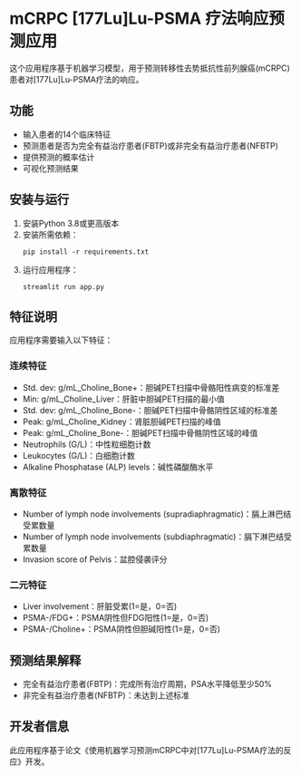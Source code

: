 # mCRPC [177Lu]Lu-PSMA 疗法响应预测应用

这个应用程序基于机器学习模型，用于预测转移性去势抵抗性前列腺癌(mCRPC)患者对[177Lu]Lu-PSMA疗法的响应。

## 功能

- 输入患者的14个临床特征
- 预测患者是否为完全有益治疗患者(FBTP)或非完全有益治疗患者(NFBTP)
- 提供预测的概率估计
- 可视化预测结果

## 安装与运行

1. 安装Python 3.8或更高版本
2. 安装所需依赖：
   ```
   pip install -r requirements.txt
   ```
3. 运行应用程序：
   ```
   streamlit run app.py
   ```

## 特征说明

应用程序需要输入以下特征：

### 连续特征
- Std. dev: g/mL_Choline_Bone+：胆碱PET扫描中骨骼阳性病变的标准差
- Min: g/mL_Choline_Liver：肝脏中胆碱PET扫描的最小值
- Std. dev: g/mL_Choline_Bone-：胆碱PET扫描中骨骼阴性区域的标准差
- Peak: g/mL_Choline_Kidney：肾脏胆碱PET扫描的峰值
- Peak: g/mL_Choline_Bone-：胆碱PET扫描中骨骼阴性区域的峰值
- Neutrophils (G/L)：中性粒细胞计数
- Leukocytes (G/L)：白细胞计数
- Alkaline Phosphatase (ALP) levels：碱性磷酸酶水平

### 离散特征
- Number of lymph node involvements (supradiaphragmatic)：膈上淋巴结受累数量
- Number of lymph node involvements (subdiaphragmatic)：膈下淋巴结受累数量
- Invasion score of Pelvis：盆腔侵袭评分

### 二元特征
- Liver involvement：肝脏受累(1=是，0=否)
- PSMA-/FDG+：PSMA阴性但FDG阳性(1=是，0=否)
- PSMA-/Choline+：PSMA阴性但胆碱阳性(1=是，0=否)

## 预测结果解释

- 完全有益治疗患者(FBTP)：完成所有治疗周期，PSA水平降低至少50%
- 非完全有益治疗患者(NFBTP)：未达到上述标准

## 开发者信息

此应用程序基于论文《使用机器学习预测mCRPC中对[177Lu]Lu-PSMA疗法的反应》开发。 
